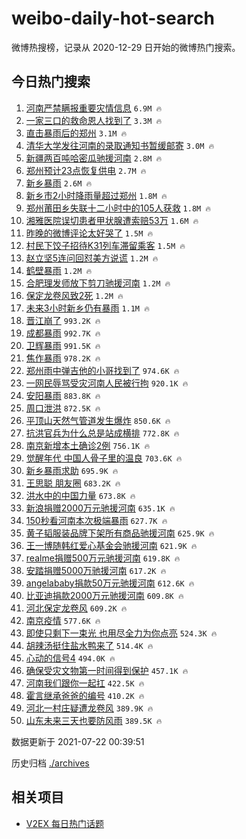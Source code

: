 # weibo-daily-hot-search

微博热搜榜，记录从 2020-12-29 日开始的微博热门搜索。

## 今日热门搜索

<!-- BEGIN -->

1. [河南严禁瞒报重要灾情信息](https://s.weibo.com/weibo?q=%23%E6%B2%B3%E5%8D%97%E4%B8%A5%E7%A6%81%E7%9E%92%E6%8A%A5%E9%87%8D%E8%A6%81%E7%81%BE%E6%83%85%E4%BF%A1%E6%81%AF%23&Refer=top) `6.9M 🔥`
1. [一家三口的救命恩人找到了](https://s.weibo.com/weibo?q=%23%E4%B8%80%E5%AE%B6%E4%B8%89%E5%8F%A3%E7%9A%84%E6%95%91%E5%91%BD%E6%81%A9%E4%BA%BA%E6%89%BE%E5%88%B0%E4%BA%86%23&Refer=top) `3.3M 🔥`
1. [直击暴雨后的郑州](https://s.weibo.com/weibo?q=%23%E7%9B%B4%E5%87%BB%E6%9A%B4%E9%9B%A8%E5%90%8E%E7%9A%84%E9%83%91%E5%B7%9E%23&Refer=top) `3.1M 🔥`
1. [清华大学发往河南的录取通知书暂缓邮寄](https://s.weibo.com/weibo?q=%23%E6%B8%85%E5%8D%8E%E5%A4%A7%E5%AD%A6%E5%8F%91%E5%BE%80%E6%B2%B3%E5%8D%97%E7%9A%84%E5%BD%95%E5%8F%96%E9%80%9A%E7%9F%A5%E4%B9%A6%E6%9A%82%E7%BC%93%E9%82%AE%E5%AF%84%23&Refer=top) `3.0M 🔥`
1. [新疆两百吨哈密瓜驰援河南](https://s.weibo.com/weibo?q=%23%E6%96%B0%E7%96%86%E4%B8%A4%E7%99%BE%E5%90%A8%E5%93%88%E5%AF%86%E7%93%9C%E9%A9%B0%E6%8F%B4%E6%B2%B3%E5%8D%97%23&Refer=top) `2.8M 🔥`
1. [郑州预计23点恢复供电](https://s.weibo.com/weibo?q=%23%E9%83%91%E5%B7%9E%E9%A2%84%E8%AE%A123%E7%82%B9%E6%81%A2%E5%A4%8D%E4%BE%9B%E7%94%B5%23&Refer=top) `2.7M 🔥`
1. [新乡暴雨](https://s.weibo.com/weibo?q=%23%E6%96%B0%E4%B9%A1%E6%9A%B4%E9%9B%A8%23&Refer=top) `2.6M 🔥`
1. [新乡市2小时降雨量超过郑州](https://s.weibo.com/weibo?q=%23%E6%96%B0%E4%B9%A1%E5%B8%822%E5%B0%8F%E6%97%B6%E9%99%8D%E9%9B%A8%E9%87%8F%E8%B6%85%E8%BF%87%E9%83%91%E5%B7%9E%23&Refer=top) `1.8M 🔥`
1. [郑州莆田乡失联十二小时中的105人获救](https://s.weibo.com/weibo?q=%23%E9%83%91%E5%B7%9E%E8%8E%86%E7%94%B0%E4%B9%A1%E5%A4%B1%E8%81%94%E5%8D%81%E4%BA%8C%E5%B0%8F%E6%97%B6%E4%B8%AD%E7%9A%84105%E4%BA%BA%E8%8E%B7%E6%95%91%23&Refer=top) `1.8M 🔥`
1. [湘雅医院误切患者甲状腺遭索赔53万](https://s.weibo.com/weibo?q=%23%E6%B9%98%E9%9B%85%E5%8C%BB%E9%99%A2%E8%AF%AF%E5%88%87%E6%82%A3%E8%80%85%E7%94%B2%E7%8A%B6%E8%85%BA%E9%81%AD%E7%B4%A2%E8%B5%9453%E4%B8%87%23&Refer=top) `1.6M 🔥`
1. [昨晚的微博评论太好哭了](https://s.weibo.com/weibo?q=%23%E6%98%A8%E6%99%9A%E7%9A%84%E5%BE%AE%E5%8D%9A%E8%AF%84%E8%AE%BA%E5%A4%AA%E5%A5%BD%E5%93%AD%E4%BA%86%23&Refer=top) `1.5M 🔥`
1. [村民下饺子招待K31列车滞留乘客](https://s.weibo.com/weibo?q=%23%E6%9D%91%E6%B0%91%E4%B8%8B%E9%A5%BA%E5%AD%90%E6%8B%9B%E5%BE%85K31%E5%88%97%E8%BD%A6%E6%BB%9E%E7%95%99%E4%B9%98%E5%AE%A2%23&Refer=top) `1.5M 🔥`
1. [赵立坚5连问回怼美方说谎](https://s.weibo.com/weibo?q=%23%E8%B5%B5%E7%AB%8B%E5%9D%9A5%E8%BF%9E%E9%97%AE%E5%9B%9E%E6%80%BC%E7%BE%8E%E6%96%B9%E8%AF%B4%E8%B0%8E%23&Refer=top) `1.2M 🔥`
1. [鹤壁暴雨](https://s.weibo.com/weibo?q=%23%E9%B9%A4%E5%A3%81%E6%9A%B4%E9%9B%A8%23&Refer=top) `1.2M 🔥`
1. [合肥理发师放下剪刀驰援河南](https://s.weibo.com/weibo?q=%23%E5%90%88%E8%82%A5%E7%90%86%E5%8F%91%E5%B8%88%E6%94%BE%E4%B8%8B%E5%89%AA%E5%88%80%E9%A9%B0%E6%8F%B4%E6%B2%B3%E5%8D%97%23&Refer=top) `1.2M 🔥`
1. [保定龙卷风致2死](https://s.weibo.com/weibo?q=%23%E4%BF%9D%E5%AE%9A%E9%BE%99%E5%8D%B7%E9%A3%8E%E8%87%B42%E6%AD%BB%23&Refer=top) `1.2M 🔥`
1. [未来3小时新乡仍有暴雨](https://s.weibo.com/weibo?q=%23%E6%9C%AA%E6%9D%A53%E5%B0%8F%E6%97%B6%E6%96%B0%E4%B9%A1%E4%BB%8D%E6%9C%89%E6%9A%B4%E9%9B%A8%23&Refer=top) `1.1M 🔥`
1. [晋江崩了](https://s.weibo.com/weibo?q=%23%E6%99%8B%E6%B1%9F%E5%B4%A9%E4%BA%86%23&Refer=top) `993.2K 🔥`
1. [成都暴雨](https://s.weibo.com/weibo?q=%23%E6%88%90%E9%83%BD%E6%9A%B4%E9%9B%A8%23&Refer=top) `992.7K 🔥`
1. [卫辉暴雨](https://s.weibo.com/weibo?q=%23%E5%8D%AB%E8%BE%89%E6%9A%B4%E9%9B%A8%23&Refer=top) `991.5K 🔥`
1. [焦作暴雨](https://s.weibo.com/weibo?q=%23%E7%84%A6%E4%BD%9C%E6%9A%B4%E9%9B%A8%23&Refer=top) `978.2K 🔥`
1. [郑州雨中弹吉他的小哥找到了](https://s.weibo.com/weibo?q=%23%E9%83%91%E5%B7%9E%E9%9B%A8%E4%B8%AD%E5%BC%B9%E5%90%89%E4%BB%96%E7%9A%84%E5%B0%8F%E5%93%A5%E6%89%BE%E5%88%B0%E4%BA%86%23&Refer=top) `974.6K 🔥`
1. [一网民辱骂受灾河南人民被行拘](https://s.weibo.com/weibo?q=%23%E4%B8%80%E7%BD%91%E6%B0%91%E8%BE%B1%E9%AA%82%E5%8F%97%E7%81%BE%E6%B2%B3%E5%8D%97%E4%BA%BA%E6%B0%91%E8%A2%AB%E8%A1%8C%E6%8B%98%23&Refer=top) `920.1K 🔥`
1. [安阳暴雨](https://s.weibo.com/weibo?q=%23%E5%AE%89%E9%98%B3%E6%9A%B4%E9%9B%A8%23&Refer=top) `883.8K 🔥`
1. [周口泄洪](https://s.weibo.com/weibo?q=%23%E5%91%A8%E5%8F%A3%E6%B3%84%E6%B4%AA%23&Refer=top) `872.5K 🔥`
1. [平顶山天然气管道发生爆炸](https://s.weibo.com/weibo?q=%23%E5%B9%B3%E9%A1%B6%E5%B1%B1%E5%A4%A9%E7%84%B6%E6%B0%94%E7%AE%A1%E9%81%93%E5%8F%91%E7%94%9F%E7%88%86%E7%82%B8%23&Refer=top) `850.6K 🔥`
1. [抗洪官兵为什么总是站成横排](https://s.weibo.com/weibo?q=%23%E6%8A%97%E6%B4%AA%E5%AE%98%E5%85%B5%E4%B8%BA%E4%BB%80%E4%B9%88%E6%80%BB%E6%98%AF%E7%AB%99%E6%88%90%E6%A8%AA%E6%8E%92%23&Refer=top) `772.8K 🔥`
1. [南京新增本土确诊2例](https://s.weibo.com/weibo?q=%23%E5%8D%97%E4%BA%AC%E6%96%B0%E5%A2%9E%E6%9C%AC%E5%9C%9F%E7%A1%AE%E8%AF%8A2%E4%BE%8B%23&Refer=top) `756.1K 🔥`
1. [觉醒年代 中国人骨子里的温良](https://s.weibo.com/weibo?q=%E8%A7%89%E9%86%92%E5%B9%B4%E4%BB%A3%20%E4%B8%AD%E5%9B%BD%E4%BA%BA%E9%AA%A8%E5%AD%90%E9%87%8C%E7%9A%84%E6%B8%A9%E8%89%AF&Refer=top) `703.6K 🔥`
1. [新乡暴雨求助](https://s.weibo.com/weibo?q=%23%E6%96%B0%E4%B9%A1%E6%9A%B4%E9%9B%A8%E6%B1%82%E5%8A%A9%23&Refer=top) `695.9K 🔥`
1. [王思聪 朋友圈](https://s.weibo.com/weibo?q=%E7%8E%8B%E6%80%9D%E8%81%AA%20%E6%9C%8B%E5%8F%8B%E5%9C%88&Refer=top) `683.2K 🔥`
1. [洪水中的中国力量](https://s.weibo.com/weibo?q=%23%E6%B4%AA%E6%B0%B4%E4%B8%AD%E7%9A%84%E4%B8%AD%E5%9B%BD%E5%8A%9B%E9%87%8F%23&Refer=top) `673.8K 🔥`
1. [新浪捐赠2000万元驰援河南](https://s.weibo.com/weibo?q=%23%E6%96%B0%E6%B5%AA%E6%8D%90%E8%B5%A02000%E4%B8%87%E5%85%83%E9%A9%B0%E6%8F%B4%E6%B2%B3%E5%8D%97%23&Refer=top) `635.1K 🔥`
1. [150秒看河南本次极端暴雨](https://s.weibo.com/weibo?q=%23150%E7%A7%92%E7%9C%8B%E6%B2%B3%E5%8D%97%E6%9C%AC%E6%AC%A1%E6%9E%81%E7%AB%AF%E6%9A%B4%E9%9B%A8%23&Refer=top) `627.7K 🔥`
1. [黄子韬服装品牌下架所有商品驰援河南](https://s.weibo.com/weibo?q=%23%E9%BB%84%E5%AD%90%E9%9F%AC%E6%9C%8D%E8%A3%85%E5%93%81%E7%89%8C%E4%B8%8B%E6%9E%B6%E6%89%80%E6%9C%89%E5%95%86%E5%93%81%E9%A9%B0%E6%8F%B4%E6%B2%B3%E5%8D%97%23&Refer=top) `625.9K 🔥`
1. [王一博随韩红爱心基金会驰援河南](https://s.weibo.com/weibo?q=%23%E7%8E%8B%E4%B8%80%E5%8D%9A%E9%9A%8F%E9%9F%A9%E7%BA%A2%E7%88%B1%E5%BF%83%E5%9F%BA%E9%87%91%E4%BC%9A%E9%A9%B0%E6%8F%B4%E6%B2%B3%E5%8D%97%23&Refer=top) `621.9K 🔥`
1. [realme捐赠500万元驰援河南](https://s.weibo.com/weibo?q=%23realme%E6%8D%90%E8%B5%A0500%E4%B8%87%E5%85%83%E9%A9%B0%E6%8F%B4%E6%B2%B3%E5%8D%97%23&Refer=top) `619.8K 🔥`
1. [安踏捐赠5000万驰援河南](https://s.weibo.com/weibo?q=%23%E5%AE%89%E8%B8%8F%E6%8D%90%E8%B5%A05000%E4%B8%87%E9%A9%B0%E6%8F%B4%E6%B2%B3%E5%8D%97%23&Refer=top) `617.2K 🔥`
1. [angelababy捐款50万元驰援河南](https://s.weibo.com/weibo?q=%23angelababy%E6%8D%90%E6%AC%BE50%E4%B8%87%E5%85%83%E9%A9%B0%E6%8F%B4%E6%B2%B3%E5%8D%97%23&Refer=top) `612.6K 🔥`
1. [比亚迪捐款2000万元驰援河南](https://s.weibo.com/weibo?q=%23%E6%AF%94%E4%BA%9A%E8%BF%AA%E6%8D%90%E6%AC%BE2000%E4%B8%87%E5%85%83%E9%A9%B0%E6%8F%B4%E6%B2%B3%E5%8D%97%23&Refer=top) `609.8K 🔥`
1. [河北保定龙卷风](https://s.weibo.com/weibo?q=%23%E6%B2%B3%E5%8C%97%E4%BF%9D%E5%AE%9A%E9%BE%99%E5%8D%B7%E9%A3%8E%23&Refer=top) `609.2K 🔥`
1. [南京疫情](https://s.weibo.com/weibo?q=%23%E5%8D%97%E4%BA%AC%E7%96%AB%E6%83%85%23&Refer=top) `577.6K 🔥`
1. [即使只剩下一束光 也用尽全力为你点亮](https://s.weibo.com/weibo?q=%E5%8D%B3%E4%BD%BF%E5%8F%AA%E5%89%A9%E4%B8%8B%E4%B8%80%E6%9D%9F%E5%85%89%20%E4%B9%9F%E7%94%A8%E5%B0%BD%E5%85%A8%E5%8A%9B%E4%B8%BA%E4%BD%A0%E7%82%B9%E4%BA%AE&Refer=top) `524.3K 🔥`
1. [胡辣汤挺住盐水鸭来了](https://s.weibo.com/weibo?q=%23%E8%83%A1%E8%BE%A3%E6%B1%A4%E6%8C%BA%E4%BD%8F%E7%9B%90%E6%B0%B4%E9%B8%AD%E6%9D%A5%E4%BA%86%23&Refer=top) `514.4K 🔥`
1. [心动的信号4](https://s.weibo.com/weibo?q=%23%E5%BF%83%E5%8A%A8%E7%9A%84%E4%BF%A1%E5%8F%B74%23&Refer=top) `494.0K 🔥`
1. [确保受灾文物第一时间得到保护](https://s.weibo.com/weibo?q=%23%E7%A1%AE%E4%BF%9D%E5%8F%97%E7%81%BE%E6%96%87%E7%89%A9%E7%AC%AC%E4%B8%80%E6%97%B6%E9%97%B4%E5%BE%97%E5%88%B0%E4%BF%9D%E6%8A%A4%23&Refer=top) `457.1K 🔥`
1. [河南我们跟你一起扛](https://s.weibo.com/weibo?q=%23%E6%B2%B3%E5%8D%97%E6%88%91%E4%BB%AC%E8%B7%9F%E4%BD%A0%E4%B8%80%E8%B5%B7%E6%89%9B%23&Refer=top) `422.5K 🔥`
1. [霍言继承爸爸的编号](https://s.weibo.com/weibo?q=%23%E9%9C%8D%E8%A8%80%E7%BB%A7%E6%89%BF%E7%88%B8%E7%88%B8%E7%9A%84%E7%BC%96%E5%8F%B7%23&Refer=top) `410.2K 🔥`
1. [河北一村庄疑遭龙卷风](https://s.weibo.com/weibo?q=%23%E6%B2%B3%E5%8C%97%E4%B8%80%E6%9D%91%E5%BA%84%E7%96%91%E9%81%AD%E9%BE%99%E5%8D%B7%E9%A3%8E%23&Refer=top) `389.9K 🔥`
1. [山东未来三天也要防风雨](https://s.weibo.com/weibo?q=%23%E5%B1%B1%E4%B8%9C%E6%9C%AA%E6%9D%A5%E4%B8%89%E5%A4%A9%E4%B9%9F%E8%A6%81%E9%98%B2%E9%A3%8E%E9%9B%A8%23&Refer=top) `389.5K 🔥`

数据更新于 2021-07-22 00:39:51

<!-- END -->

历史归档 [./archives](./archives)

## 相关项目

- [V2EX 每日热门话题](https://github.com/boojack/v2ex-daily-hot-topic)
